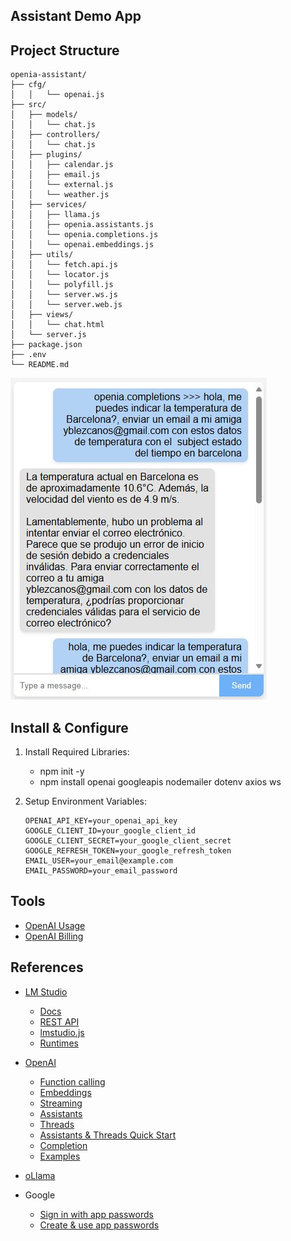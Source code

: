 ## Assistant Demo App

## Project Structure
```
openia-assistant/
├── cfg/
│   │   └── openai.js
├── src/
│   ├── models/
│   │   └── chat.js
│   ├── controllers/
│   │   └── chat.js
│   ├── plugins/
│   │   ├── calendar.js
│   │   ├── email.js
│   │   └── external.js
│   │   └── weather.js
│   ├── services/
│   │   ├── llama.js
│   │   ├── openia.assistants.js
│   │   └── openia.completions.js
│   │   └── openai.embeddings.js
│   ├── utils/
│   │   └── fetch.api.js
│   │   └── locator.js
│   │   └── polyfill.js
│   │   └── server.ws.js
│   │   └── server.web.js
│   ├── views/
│   │   └── chat.html
│   └── server.js
├── package.json
├── .env
└── README.md
```

![screenshot](./doc/screenshot.jpg)

## Install & Configure
1. Install Required Libraries:
    - npm init -y
    - npm install openai googleapis nodemailer dotenv axios ws

2. Setup Environment Variables: 
    ```
    OPENAI_API_KEY=your_openai_api_key
    GOOGLE_CLIENT_ID=your_google_client_id
    GOOGLE_CLIENT_SECRET=your_google_client_secret
    GOOGLE_REFRESH_TOKEN=your_google_refresh_token
    EMAIL_USER=your_email@example.com
    EMAIL_PASSWORD=your_email_password
    ```

## Tools 
- [OpenAI Usage](https://platform.openai.com/settings/organization/usage)
- [OpenAI Billing](https://platform.openai.com/settings/organization/billing/overview)

## References 
- [LM Studio](https://lmstudio.ai/)
    - [Docs](https://lmstudio.ai/docs)
    - [REST API](https://lmstudio.ai/docs/api/rest-api)
    - [lmstudio.js](https://github.com/lmstudio-ai/lmstudio.js)
    - [Runtimes](https://github.com/ggerganov/llama.cpp/tree/master/examples/server)

- [OpenAI](https://platform.openai.com/docs)
    - [Function calling](https://platform.openai.com/docs/guides/function-calling?lang=node.js&example=search-knowledge-base)
    - [Embeddings](https://platform.openai.com/docs/guides/embeddings)
    - [Streaming](https://platform.openai.com/docs/api-reference/streaming)
    - [Assistants](https://platform.openai.com/docs/api-reference/assistants)
    - [Threads](https://platform.openai.com/docs/api-reference/threads)
    - [Assistants & Threads Quick Start](https://platform.openai.com/docs/assistants/quickstart)
    - [Completion](https://platform.openai.com/docs/api-reference/chat/create)
    - [Examples](https://github.com/openai/openai-assistants-quickstart/tree/main/app/examples)

- [oLlama](https://ollama.com/)

- Google
    - [Sign in with app passwords](https://support.google.com/mail/answer/185833?hl=en)
    - [Create & use app passwords](https://myaccount.google.com/apppasswords)